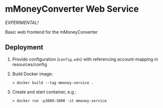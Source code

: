 # mMoneyConverter Web Service

_EXPERIMENTAL!_


Basic web frontend for the mMoneyConverter


## Deployment

1) Provide configuration (`config.edn`) with referencing account-mapping in resources/config

2) Build Docker image:
   
   `> docker build --tag mmoney-service .`
   
3) Create and start container, e.g.:

   `> docker run -p3000:3000 -it mmoney-service`
   
